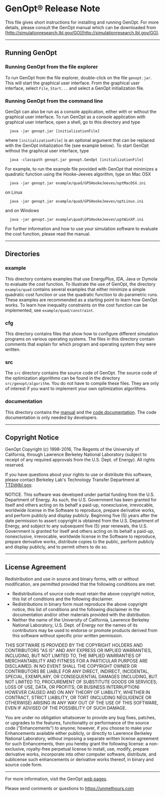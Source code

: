 GenOpt® Release Note
====================

This file gives short instructions for installing and running GenOpt.
For more details, please consult the GenOpt manual which can be
downloaded from
[http://simulationresearch.lbl.gov/GO](http://simulationresearch.lbl.gov/GO).

* * * * *

Running GenOpt
--------------

### Running GenOpt from the file explorer

To run GenOpt from the file explorer, double-click on the file
`genopt.jar`. This will start the graphical user interface. From the
graphical user interface, select `File`, `Start...` and select a GenOpt
initialization file.

### Running GenOpt from the command line

GenOpt can also be run as a console application, either with or without
the graphical user interface. To run GenOpt as a console application
with graphical user interface, open a shell, go to this directory and
type

      java -jar genopt.jar [initializationFile]

where `[initializationFile]` is an optional argument that can be
replaced with the GenOpt initialization file (see example below). To
start GenOpt without the graphical user interface, type

      java -classpath genopt.jar genopt.GenOpt [initializationFile]

For example, to run the example file provided with GenOpt that minimizes
a quadratic function using the Hooke-Jeeves algorithm, type on Mac OSX

      java -jar genopt.jar example/quad/GPSHookeJeeves/optMacOSX.ini

on Linux

      java -jar genopt.jar example/quad/GPSHookeJeeves/optLinux.ini

and on Windows

      java -jar genopt.jar example\quad\GPSHookeJeeves\optWinXP.ini

For further information and how to use your simulation software to
evaluate the cost function, please read the manual.

* * * * *

Directories
-----------

### example

This directory contains examples that use EnergyPlus, IDA, Java or
Dymola to evaluate the cost function. To illustrate the use of GenOpt,
the directory `example/quad` contains several examples that either
minimize a simple quadratic cost function or use the quadratic function
to do parametric runs. These examples are recommended as a starting
point to learn how GenOpt works. To learn how inequality constraints on
the cost function can be implemented, see `example/quad/constraint`.

### cfg

This directory contains files that show how to configure different
simulation programs on various operating systems. The files in this
directory contain comments that explain for which program and operating
system they were written.

### src

The `src` directory contains the source code of GenOpt. The source code
of the optimization algorithms can be found in the directory
`src/genopt/algorithm`. You do not have to compile these files. They are
only of interest if you want to implement your own optimization
algorithms.

### documentation

This directory contains the [manual](./documentation/manual.pdf) and the
[code documentation](./documentation/jdoc/index.html). The code
documentation is only needed by developers.

* * * * *

Copyright Notice
----------------

GenOpt Copyright (c) 1998-2016, The Regents of the University of
California, through Lawrence Berkeley National Laboratory (subject to
receipt of any required approvals from the U.S. Dept. of Energy). All
rights reserved.

If you have questions about your rights to use or distribute this
software, please contact Berkeley Lab's Technology Transfer Department
at TTD@lbl.gov.

NOTICE. This software was developed under partial funding from the U.S.
Department of Energy. As such, the U.S. Government has been granted for
itself and others acting on its behalf a paid-up, nonexclusive,
irrevocable, worldwide license in the Software to reproduce, prepare
derivative works, and perform publicly and display publicly. Beginning
five (5) years after the date permission to assert copyright is obtained
from the U.S. Department of Energy, and subject to any subsequent five
(5) year renewals, the U.S. Government is granted for itself and others
acting on its behalf a paid-up, nonexclusive, irrevocable, worldwide
license in the Software to reproduce, prepare derivative works,
distribute copies to the public, perform publicly and display publicly,
and to permit others to do so.

* * * * *

License Agreement
-----------------

Redistribution and use in source and binary forms, with or without
modification, are permitted provided that the following conditions are
met:

-   Redistributions of source code must retain the above copyright
    notice, this list of conditions and the following disclaimer.
-   Redistributions in binary form must reproduce the above copyright
    notice, this list of conditions and the following disclaimer in the
    documentation and/or other materials provided with the distribution.
-   Neither the name of the University of California, Lawrence Berkeley
    National Laboratory, U.S. Dept. of Energy nor the names of its
    contributors may be used to endorse or promote products derived from
    this software without specific prior written permission.

THIS SOFTWARE IS PROVIDED BY THE COPYRIGHT HOLDERS AND CONTRIBUTORS "AS
IS" AND ANY EXPRESS OR IMPLIED WARRANTIES, INCLUDING, BUT NOT LIMITED
TO, THE IMPLIED WARRANTIES OF MERCHANTABILITY AND FITNESS FOR A
PARTICULAR PURPOSE ARE DISCLAIMED. IN NO EVENT SHALL THE COPYRIGHT OWNER
OR CONTRIBUTORS BE LIABLE FOR ANY DIRECT, INDIRECT, INCIDENTAL, SPECIAL,
EXEMPLARY, OR CONSEQUENTIAL DAMAGES (INCLUDING, BUT NOT LIMITED TO,
PROCUREMENT OF SUBSTITUTE GOODS OR SERVICES; LOSS OF USE, DATA, OR
PROFITS; OR BUSINESS INTERRUPTION) HOWEVER CAUSED AND ON ANY THEORY OF
LIABILITY, WHETHER IN CONTRACT, STRICT LIABILITY, OR TORT (INCLUDING
NEGLIGENCE OR OTHERWISE) ARISING IN ANY WAY OUT OF THE USE OF THIS
SOFTWARE, EVEN IF ADVISED OF THE POSSIBILITY OF SUCH DAMAGE.

You are under no obligation whatsoever to provide any bug fixes,
patches, or upgrades to the features, functionality or performance of
the source code ("Enhancements") to anyone; however, if you choose to
make your Enhancements available either publicly, or directly to
Lawrence Berkeley National Laboratory, without imposing a separate
written license agreement for such Enhancements, then you hereby grant
the following license: a non-exclusive, royalty-free perpetual license
to install, use, modify, prepare derivative works, incorporate into
other computer software, distribute, and sublicense such enhancements or
derivative works thereof, in binary and source code form.

* * * * *

For more information, visit the GenOpt [web
pages](http://simulationresearch.lbl.gov/GO).

Please send comments or questions to https://unmethours.com
